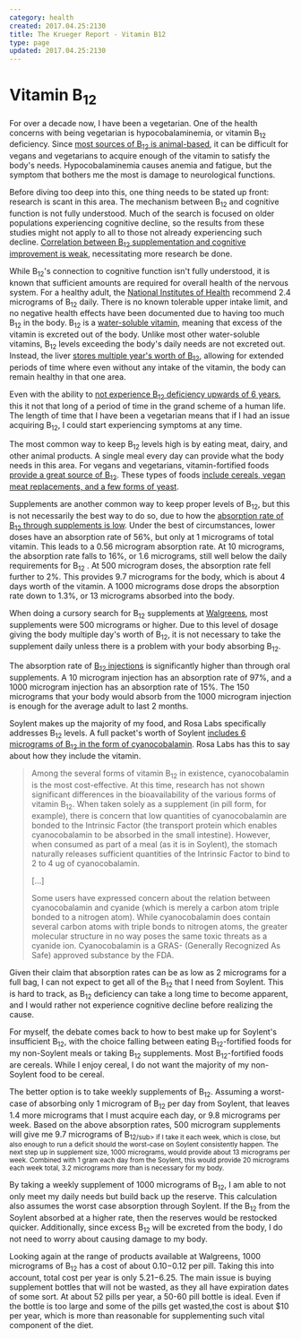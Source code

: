 ```yaml
---
category: health
created: 2017.04.25:2130
title: The Krueger Report - Vitamin B12
type: page
updated: 2017.04.25:2130
---
```


# Vitamin B<sub>12</sub>

For over a decade now, I have been a vegetarian. One of the health concerns with being vegetarian is hypocobalaminemia, or vitamin B<sub>12</sub> deficiency. Since [most sources of B<sub>12</sub> is animal-based](http://frankhollis.com/temp/BMJ%20B12%20deficiency%20review.pdf), it can be difficult for vegans and vegetarians to acquire enough of the vitamin to satisfy the body's needs. Hypocobalaminemia causes anemia and fatigue, but the symptom that bothers me the most is damage to neurological functions.

Before diving too deep into this, one thing needs to be stated up front: research is scant in this area. The mechanism between B<sub>12</sub> and cognitive function is not fully understood. Much of the search is focused on older populations experiencing cognitive decline, so the results from these studies might not apply to all to those not already experiencing such decline. [Correlation between B<sub>12</sub> supplementation and cognitive improvement is weak](http://www.cochrane.org/CD004394/DEMENTIA_no-evidence-of-the-efficacy-of-vitamin-b12-supplementation-for-cognitive-function), necessitating more research be done.

While B<sub>12</sub>'s connection to cognitive function isn't fully understood, it is known that sufficient amounts are required for overall health of the nervous system. For a healthy adult, the [National Institutes of Health](https://en.wikipedia.org/wiki/National_Institutes_of_Health) recommend 2.4 micrograms of B<sub>12</sub> daily. There is no known tolerable upper intake limit, and no negative health effects have been documented due to having too much B<sub>12</sub> in the body. B<sub>12</sub> is a [water-soluble vitamin](http://www.webmd.com/vitamins-and-supplements/nutrition-vitamins-11/fat-water-nutrient), meaning that excess of the vitamin is excreted out of the body. Unlike most other water-soluble vitamins, B<sub>12</sub> levels exceeding the body's daily needs are not excreted out. Instead, the liver [stores multiple year's worth of B<sub>12</sub>](http://www.mayoclinic.org/drugs-supplements/vitamin-b12/background/hrb-20060243), allowing for extended periods of time where even without any intake of the vitamin, the body can remain healthy in that one area.

Even with the ability to [not experience B<sub>12</sub> deficiency upwards of 6 years](https://www.ncbi.nlm.nih.gov/books/NBK114329/), this it not that long of a period of time in the grand scheme of a human life. The length of time that I have been a vegetarian means that if I had an issue acquiring B<sub>12</sub>, I could start experiencing symptoms at any time.

The most common way to keep B<sub>12</sub> levels high is by eating meat, dairy, and other animal products. A single meal every day can provide what the body needs in this area. For vegans and vegetarians, vitamin-fortified foods [provide a great source of B<sub>12</sub>](https://www.ncbi.nlm.nih.gov/pubmed/10648266). These types of foods [include cereals, vegan meat replacements, and a few forms of yeast](http://www.veganhealth.org/b12/vegansources).

Supplements are another common way to keep proper levels of B<sub>12</sub>, but this is not necessarily the best way to do so, due to how the [absorption rate of B<sub>12</sub> through supplements is low](http://www.bloodjournal.org/content/112/6/2214.long). Under the best of circumstances, lower doses have an absorption rate of 56%, but only at 1 micrograms of total vitamin. This leads to a 0.56 microgram absorption rate. At 10 micrograms, the absorption rate falls to 16%, or 1.6 micrograms, still well below the daily requirements for B<sub>12</sub> . At 500 microgram doses, the absorption rate fell further to 2%. This provides 9.7 micrograms for the body, which is about 4 days worth of the vitamin. A 1000 micrograms dose drops the absorption rate down to 1.3%, or 13 micrograms absorbed into the body.

When doing a cursory search for B<sub>12</sub> supplements at [Walgreens](https://www.walgreens.com/), most supplements were 500 micrograms or higher. Due to this level of dosage giving the body multiple day's worth of B<sub>12</sub>, it is not necessary to take the supplement daily unless there is a problem with your body absorbing B<sub>12</sub>.

The absorption rate of [B<sub>12</sub> injections](http://www.webmd.com/drugs/2/drug-6550/vitamin-b-12-injection/details) is significantly higher than through oral supplements. A 10 microgram injection has an absorption rate of 97%, and a 1000 microgram injection has an absorption rate of 15%. The 150 micrograms that your body would absorb from the 1000 microgram injection is enough for the average adult to last 2 months.

Soylent makes up the majority of my food, and Rosa Labs specifically addresses B<sub>12</sub> levels. A full packet's worth of Soylent [includes 6 micrograms of B<sub>12</sub> in the form of cyanocobalamin](https://faq.soylent.com/hc/en-us/articles/204492985-Vitamin-B12). Rosa Labs has this to say about how they include the vitamin.

> Among the several forms of vitamin B<sub>12</sub> in existence, cyanocobalamin is the most cost-effective. At this time, research has not shown significant differences in the bioavailability of the various forms of vitamin B<sub>12</sub>. When taken solely as a supplement (in pill form, for example), there is concern that low quantities of cyanocobalamin are bonded to the Intrinsic Factor (the transport protein which enables cyanocobalamin to be absorbed in the small intestine). However, when consumed as part of a meal (as it is in Soylent), the stomach naturally releases sufficient quantities of the Intrinsic Factor to bind to 2 to 4 ug of cyanocobalamin.
>
> [...]
>
> Some users have expressed concern about the relation between cyanocobalamin and cyanide (which is merely a carbon atom triple bonded to a nitrogen atom). While cyanocobalamin does contain several carbon atoms with triple bonds to nitrogen atoms, the greater molecular structure in no way poses the same toxic threats as a cyanide ion. Cyanocobalamin is a GRAS- (Generally Recognized As Safe) approved substance by the FDA.

Given their claim that absorption rates can be as low as 2 micrograms for a full bag, I can not expect to get all of the B<sub>12</sub> that I need from Soylent. This is hard to track, as B<sub>12</sub> deficiency can take a long time to become apparent, and I would rather not experience cognitive decline before realizing the cause.

For myself, the debate comes back to how to best make up for Soylent's insufficient B<sub>12</sub>, with the choice falling between eating B<sub>12</sub>-fortified foods for my non-Soylent meals or taking B<sub>12</sub> supplements. Most B<sub>12</sub>-fortified foods are cereals. While I enjoy cereal, I do not want the majority of my non-Soylent food to be cereal.

The better option is to take weekly supplements of B<sub>12</sub>. Assuming a worst-case of absorbing only 1 microgram of B<sub>12</sub> per day from Soylent, that leaves 1.4 more micrograms that I must acquire each day, or 9.8 micrograms per week. Based on the above absorption rates, 500 microgram supplements will give me 9.7 micrograms of B<sub>12/sub> if I take it each week, which is close, but also enough to run a deficit should the worst-case on Soylent consistently happen. The next step up in supplement size, 1000 micrograms, would provide about 13 micrograms per week. Combined with 1 gram each day from the Soylent, this would provide 20 micrograms each week total, 3.2 micrograms more than is necessary for my body.

By taking a weekly supplement of 1000 micrograms of B<sub>12</sub>, I am able to not only meet my daily needs but build back up the reserve. This calculation also assumes the worst case absorption through Soylent. If the B<sub>12</sub> from the Soylent absorbed at a higher rate, then the reserves would be restocked quicker. Additionally, since excess B<sub>12</sub> will be excreted from the body, I do not need to worry about causing damage to my body.

Looking again at the range of products available at Walgreens, 1000 micrograms of B<sub>12</sub> has a cost of about $0.10-$0.12 per pill. Taking this into account, total cost per year is only $5.21-$6.25. The main issue is buying supplement bottles that will not be wasted, as they all have expiration dates of some sort. At about 52 pills per year, a 50-60 pill bottle is ideal. Even if the bottle is too large and some of the pills get wasted,the cost is about $10 per year, which is more than reasonable for supplementing such vital component of the diet.
